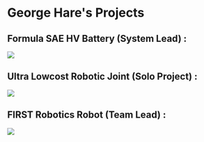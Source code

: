 # George Hare's Projects
## Formula SAE HV Battery (System Lead) :

![](fullacu.png) 

## Ultra Lowcost Robotic Joint (Solo Project) :

![](fullacu.png) 

## FIRST Robotics Robot (Team Lead) :

![](larg.JPG) 

